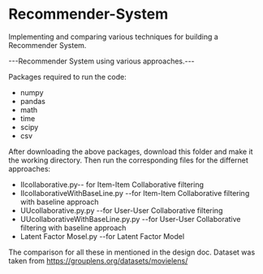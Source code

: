 # Recommender-System
Implementing and comparing various techniques for building a  Recommender System. 


---Recommender System using various approaches.---

Packages required to run the code:
* numpy
* pandas
* math
* time
* scipy
* csv

After downloading the above packages, download this folder and make it the working directory. Then run the corresponding files for the differnet approaches:
* IIcollaborative.py-- for Item-Item Collaborative filtering
* IIcollaborativeWithBaseLine.py --for Item-Item Collaborative filtering with baseline approach
* UUcollaborative.py.py --for User-User Collaborative filtering
* UUcollaborativeWithBaseLine.py.py --for User-User Collaborative filtering with baseline approach
* Latent Factor Mosel.py --for Latent Factor Model

The comparison for all these in mentioned in the design doc.
Dataset was taken from https://grouplens.org/datasets/movielens/
